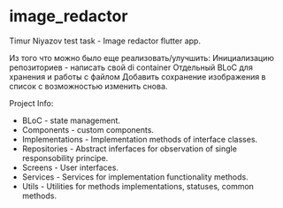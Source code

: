 # image_redactor

Timur Niyazov test task - Image redactor flutter app.

Из того что можно было еще реализовать/улучшить:
Инициализацию репозиториев - написать свой di container
Отдельный BLoC для хранения и работы с файлом
Добавить сохранение изображения в список с возможностью изменить снова.

Project Info:

- BLoC - state management.
- Components - custom components.
- Implementations - Implementation methods of interface classes.
- Repositories - Abstract inferfaces for observation of single responsobility principe.
- Screens - User interfaces.
- Services - Services for implementation functionality methods.
- Utils - Utilities for methods implementations, statuses, common methods.
